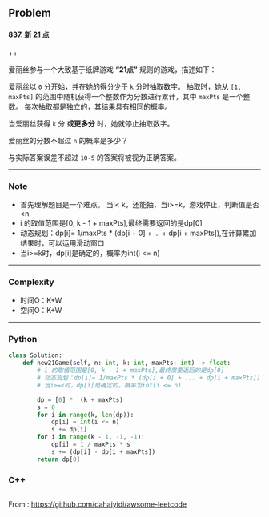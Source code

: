 ## Problem

#### [837. 新 21 点](https://leetcode-cn.com/problems/new-21-game/)

++

爱丽丝参与一个大致基于纸牌游戏 **“21点”** 规则的游戏，描述如下：

爱丽丝以 `0` 分开始，并在她的得分少于 `k` 分时抽取数字。 抽取时，她从 `[1, maxPts]` 的范围中随机获得一个整数作为分数进行累计，其中 `maxPts` 是一个整数。 每次抽取都是独立的，其结果具有相同的概率。

当爱丽丝获得 `k` 分 **或更多分** 时，她就停止抽取数字。

爱丽丝的分数不超过 `n` 的概率是多少？

与实际答案误差不超过 `10-5` 的答案将被视为正确答案。

------

### Note

- 首先理解题目是一个难点。 当i< k，还能抽，当i>=k，游戏停止，判断值是否<n.
- i 的取值范围是[0, k - 1 + maxPts],最终需要返回的是dp[0]
- 动态规划：dp[i]= 1/maxPts * (dp[i + 0] + ... + dp[i + maxPts]),在计算累加结果时，可以运用滑动窗口
- 当i>=k时，dp[i]是确定的，概率为int(i <= n)

------

### Complexity

- 时间O：K+W
- 空间O：K+W

------

### Python

```python
class Solution:
    def new21Game(self, n: int, k: int, maxPts: int) -> float:
        # i 的取值范围是[0, k - 1 + maxPts],最终需要返回的是dp[0]
        # 动态规划：dp[i]= 1/maxPts * (dp[i + 0] + ... + dp[i + maxPts]),在计算累加结果时，可以运用滑动窗口
        # 当i>=k时，dp[i]是确定的，概率为int(i <= n)

        dp = [0] *  (k + maxPts)
        s = 0
        for i in range(k, len(dp)):
            dp[i] = int(i <= n)
            s += dp[i]
        for i in range(k - 1, -1, -1):
            dp[i] = 1 / maxPts * s
            s += (dp[i] - dp[i + maxPts])
        return dp[0]
```

### C++

```C++

```



From : https://github.com/dahaiyidi/awsome-leetcode

